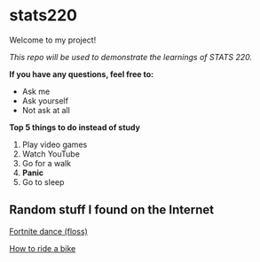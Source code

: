# stats220

Welcome to my project!

*This repo will be used to demonstrate the learnings of STATS 220.*

**If you have any questions, feel free to:**

- Ask me
- Ask yourself
- Not ask at all

**Top 5 things to do instead of study**

1. Play video games
2. Watch YouTube
3. Go for a walk
4. **Panic**
5. Go to sleep

## Random stuff I found on the Internet

[Fortnite dance (floss)](https://www.icegif.com/wp-content/uploads/2023/04/icegif-865.gif)

[How to ride a bike](https://www.bikeready.govt.nz/adults/tips-for-everyday-bike-riding-beginners-to-advanced/beginners-tips-to-riding-a-bike/)
